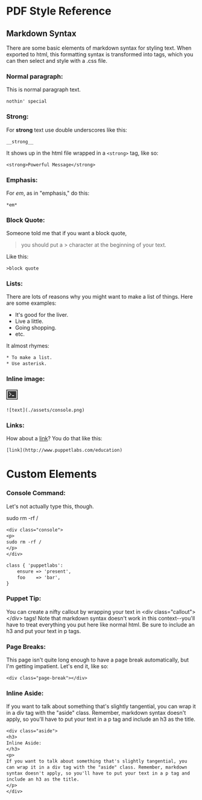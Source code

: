 # PDF Style Reference

## Markdown Syntax

There are some basic elements of markdown syntax for styling text. When exported to html, this formatting syntax is transformed into tags, which you can then select and style with a .css file.

### Normal paragraph:

This is normal paragraph text.

	nothin' special

### Strong:

For __strong__ text use double underscores like this:

	__strong__
	
It shows up in the html file wrapped in a `<strong>` tag, like so:
	
	<strong>Powerful Message</strong>

### Emphasis:

For *em*, as in "emphasis," do this:

	*em*

### Block Quote:

Someone told me that if you want a block quote, 
> you should put a > character at the beginning of your text.

Like this:

	>block quote 

### Lists:

There are lots of reasons why you might want to make a list of things. Here are some examples:

* It's good for the liver.
* Live a little.
* Going shopping.
* etc.

It almost rhymes:

	* To make a list.
	* Use asterisk.
	
### Inline image:

![text](./assets/console.png)
	
	![text](./assets/console.png)
	
### Links: 

How about a [link](http://www.puppetlabs.com/education)? You do that like this:

	[link](http://www.puppetlabs.com/education)
	
# Custom Elements

### Console Command:

Let's not actually type this, though.

<div class="console">
<p>
sudo rm -rf /
</p>
</div>

	<div class="console">
	<p>
	sudo rm -rf /
	</p>
	</div>

```
class { 'puppetlabs':
	ensure => 'present',
	foo    => 'bar',
}
```

<div class="callout">
<h3>
Puppet Tip:
</h3>
<p>
You can create a nifty callout by wrapping your text in &ltdiv class="callout"&gt&lt/div&gt tags! Note that markdown syntax doesn't work in this context--you'll have to treat everything you put here like normal html. Be sure to include an h3 and put your text in p tags.
</p>
</div>

### Page Breaks:

This page isn't quite long enough to have a page break automatically, but I'm getting impatient. Let's end it, like so:

	<div class="page-break"></div>

<div class="page-break"></div>

<div class="aside">
<h3>
Inline Aside:
</h3>
<p>
If you want to talk about something that's slightly tangential, you can wrap it in a div tag with the "aside" class. Remember, markdown syntax doesn't apply, so you'll have to put your text in a p tag and include an h3 as the title.
</p>
</div>

	<div class="aside">
	<h3>
	Inline Aside:
	</h3>
	<p>
	If you want to talk about something that's slightly tangential, you can wrap it in a div tag with the "aside" class. Remember, markdown syntax doesn't apply, so you'll have to put your text in a p tag and include an h3 as the title.
	</p>
	</div>






